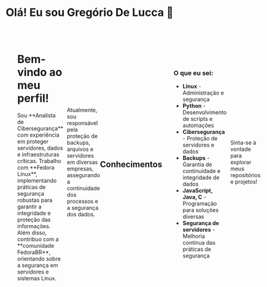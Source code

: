 # Olá! Eu sou Gregório De Lucca 👋

<div align="left" style="display: flex; justify-content: flex-start; align-items: center; padding: 20px;">
  <div style="flex: 1; padding: 10px; text-align: left;">
    <h1>Bem-vindo ao meu perfil!</h1>
    <p>
      Sou **Analista de Cibersegurança** com experiência em proteger servidores, dados e infraestruturas críticas. 
      Trabalho com **Fedora Linux**, implementando práticas de segurança robustas para garantir a integridade e proteção das informações. 
      Além disso, contribuo com a **comunidade FedoraBR**, orientando sobre a segurança em servidores e sistemas Linux.
    </p>
  </div>
  <div align="left">
  <p>
    Atualmente, sou responsável pela proteção de backups, arquivos e servidores em diversas empresas, 
    assegurando a continuidade dos processos e a segurança dos dados.
  </p>
</div>

## Conhecimentos 

<div align="left" style="display: flex; justify-content: flex-start; align-items: center; padding: 20px;">
  <div style="flex: 1; padding: 10px; text-align: left;">
    <h3>O que eu sei:</h3>
    <ul>
      <li><strong> Linux</strong> - Administração e segurança</li>
      <li><strong>Python</strong> - Desenvolvimento de scripts e automações</li>
      <li><strong>Cibersegurança</strong> - Proteção de servidores e dados</li>
      <li><strong>Backups</strong> - Garantia de continuidade e integridade de dados</li>
      <li><strong>JavaScript, Java, C</strong> - Programação para soluções diversas</li>
      <li><strong>Segurança de servidores</strong> - Melhoria contínua das práticas de segurança</li>
    </ul>
  </div>

---
Sinta-se à vontade para explorar meus repositórios e projetos!
